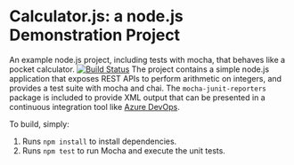 Calculator.js: a node.js Demonstration Project
==============================================
An example node.js project, including tests with mocha, that behaves like
a pocket calculator.
[![Build Status](https://conadi.visualstudio.com/Integrating%20External%20Source%20Control%20with%20Azure%20Pipelines/_apis/build/status/conadi22.calculator?branchName=master)](https://conadi.visualstudio.com/Integrating%20External%20Source%20Control%20with%20Azure%20Pipelines/_build/latest?definitionId=13&branchName=master)
The project contains a simple node.js application that exposes REST APIs
to perform arithmetic on integers, and provides a test suite with mocha
and chai.  The `mocha-junit-reporters` package is included to provide XML
output that can be presented in a continuous integration tool like
[Azure DevOps](https://azure.com/devops).

To build, simply:

1. Runs `npm install` to install dependencies.
2. Runs `npm test` to run Mocha and execute the unit tests.

